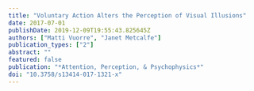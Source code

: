 ```yaml
---
title: "Voluntary Action Alters the Perception of Visual Illusions"
date: 2017-07-01
publishDate: 2019-12-09T19:55:43.825645Z
authors: ["Matti Vuorre", "Janet Metcalfe"]
publication_types: ["2"]
abstract: ""
featured: false
publication: "*Attention, Perception, & Psychophysics*"
doi: "10.3758/s13414-017-1321-x"
---
```


